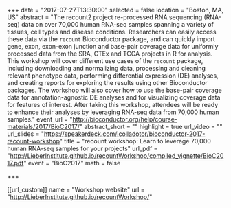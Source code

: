 +++
date = "2017-07-27T13:30:00"
selected = false
location = "Boston, MA, US"
abstract = "The recount2 project re-processed RNA sequencing (RNA-seq) data on over 70,000 human RNA-seq samples spanning a variety of tissues, cell types and disease conditions. Researchers can easily access these data via the `recount` Bioconductor package, and can quickly import gene, exon, exon-exon junction and base-pair coverage data for uniformly processed data from the SRA, GTEx and TCGA projects in R for analysis. This workshop will cover different use cases of the `recount` package, including downloading and normalizing data, processing and cleaning relevant phenotype data, performing differential expression (DE) analyses, and creating reports for exploring the results using other Bioconductor packages. The workshop will also cover how to use the base-pair coverage data for annotation-agnostic DE analyses and for visualizing coverage data for features of interest. After taking this workshop, attendees will be ready to enhance their analyses by leveraging RNA-seq data from 70,000 human samples."
event_url = "http://bioconductor.org/help/course-materials/2017/BioC2017/"
abstract_short = ""
highlight = true
url_video = ""
url_slides = "https://speakerdeck.com/lcolladotor/bioconductor-2017-recount-workshop"
title = "recount workshop: Learn to leverage 70,000 human RNA-seq samples for your projects"
url_pdf = "http://LieberInstitute.github.io/recountWorkshop/compiled_vignette/BioC2017.pdf"
event = "BioC2017"
math = false

+++

[[url_custom]]
    name = "Workshop website"
    url = "http://LieberInstitute.github.io/recountWorkshop/"
